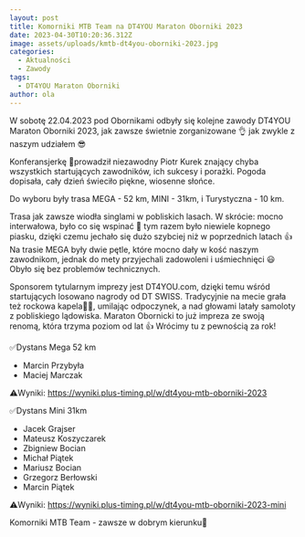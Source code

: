 ```yaml
---
layout: post
title: Komorniki MTB Team na DT4YOU Maraton Oborniki 2023
date: 2023-04-30T10:20:36.312Z
image: assets/uploads/kmtb-dt4you-oborniki-2023.jpg
categories:
  - Aktualności
  - Zawody
tags:
  - DT4YOU Maraton Oborniki
author: ola
---
```

W sobotę 22.04.2023 pod Obornikami odbyły się kolejne zawody DT4YOU Maraton Oborniki 2023, jak zawsze świetnie zorganizowane 👌 jak zwykle z naszym udziałem 😎
<!--more-->

Konferansjerkę 🎤prowadził niezawodny Piotr Kurek znający chyba wszystkich startujących zawodników, ich sukcesy i porażki. Pogoda dopisała, cały dzień świeciło piękne, wiosenne słońce. 

Do wyboru były trasa MEGA - 52 km, MINI - 31km, i Turystyczna - 10 km. 

Trasa jak zawsze wiodła singlami w pobliskich lasach. W skrócie: mocno interwałowa, było co się wspinać 🥵 tym razem było niewiele kopnego piasku, dzięki czemu jechało się dużo szybciej niż w poprzednich latach 👍 Na trasie MEGA były dwie pętle, które mocno dały w kość naszym zawodnikom, jednak do mety przyjechali zadowoleni i uśmiechnięci 😃 Obyło się bez problemów technicznych.  

Sponsorem  tytularnym imprezy jest DT4YOU.com, dzięki temu wśród startujących losowano nagrody od DT SWISS. Tradycyjnie na mecie grała też rockowa kapela🥁🎸, umilając odpoczynek, a nad głowami latały samoloty z pobliskiego lądowiska. Maraton Obornicki to już impreza ze swoją renomą, która trzyma poziom od lat 👍 Wrócimy tu z pewnością za rok!

✅️Dystans Mega 52 km

* Marcin Przybyła
* Maciej Marczak

⚠️Wyniki: <https://wyniki.plus-timing.pl/w/dt4you-mtb-oborniki-2023>

✅️Dystans Mini 31km

* Jacek Grajser
* Mateusz Koszyczarek
* Zbigniew Bocian
* Michał Piątek
* Mariusz Bocian
* Grzegorz Berłowski
* Marcin Piątek

⚠️Wyniki: <https://wyniki.plus-timing.pl/w/dt4you-mtb-oborniki-2023-mini>

Komorniki MTB Team - zawsze w dobrym kierunku🙂 